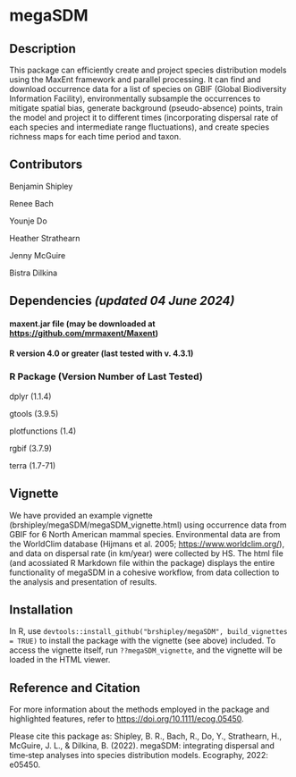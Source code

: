 
<!-- README.md is generated from README.Rmd. Please edit that file -->

# megaSDM

<!-- badges: start -->
<!-- badges: end -->

## Description

This package can efficiently create and project species distribution
models using the MaxEnt framework and parallel processing. It can find
and download occurrence data for a list of species on GBIF (Global
Biodiversity Information Facility), environmentally subsample the
occurrences to mitigate spatial bias, generate background
(pseudo-absence) points, train the model and project it to different
times (incorporating dispersal rate of each species and intermediate
range fluctuations), and create species richness maps for each time
period and taxon.

## Contributors

Benjamin Shipley

Renee Bach

Younje Do

Heather Strathearn

Jenny McGuire

Bistra Dilkina

## Dependencies *(updated 04 June 2024)*

#### maxent.jar file (may be downloaded at <https://github.com/mrmaxent/Maxent>)

#### R version 4.0 or greater (last tested with v. 4.3.1)

### R Package (Version Number of Last Tested)

dplyr (1.1.4)

gtools (3.9.5)

plotfunctions (1.4)

rgbif (3.7.9)

terra (1.7-71)

## Vignette

We have provided an example vignette
(brshipley/megaSDM/megaSDM_vignette.html) using occurrence data from
GBIF for 6 North American mammal species. Environmental data are from
the WorldClim database (Hijmans et al. 2005;
<https://www.worldclim.org/>), and data on dispersal rate (in km/year)
were collected by HS. The html file (and acossiated R Markdown file
within the package) displays the entire functionality of megaSDM in a
cohesive workflow, from data collection to the analysis and presentation
of results.

## Installation

In R, use
`devtools::install_github("brshipley/megaSDM", build_vignettes = TRUE)`
to install the package with the vignette (see above) included. To access
the vignette itself, run `??megaSDM_vignette`, and the vignette will be
loaded in the HTML viewer.

## Reference and Citation

For more information about the methods employed in the package and
highlighted features, refer to <https://doi.org/10.1111/ecog.05450>.

Please cite this package as: Shipley, B. R., Bach, R., Do, Y.,
Strathearn, H., McGuire, J. L., & Dilkina, B. (2022). megaSDM:
integrating dispersal and time‐step analyses into species distribution
models. Ecography, 2022: e05450.
